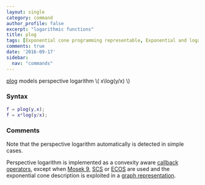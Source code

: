 ```yaml
---
layout: single
category: command
author_profile: false
excerpt: "logarithmic functions"
title: plog
tags: [Exponential cone programming representable, Exponential and logarithmic functions]
comments: true
date: '2016-09-17'
sidebar:
  nav: "commands"
---
```


[plog](/command/plog) models perspective logarithm \\( x\log(y/x) \\)
### Syntax

````matlab
f = plog(y,x);
f = x*log(y/x);
````

### Comments

Note that the perspective logarithm automatically is detected in simple cases.

Perspective logarithm is implemented as a convexity aware [callback operators](/tutorial/nonlinearoperatorscallback), except when [Mosek 9](/solver/mosek), [SCS](/solver/scs) or [ECOS](/solver/ecos) are used and the exponential cone description is exploited in a [graph representation](/tutorial/nonlinearoperatorsgraphs).
